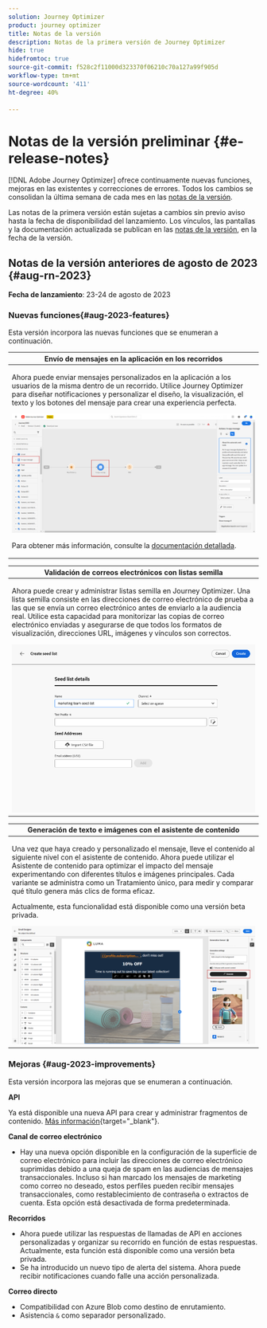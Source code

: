 ```yaml
---
solution: Journey Optimizer
product: journey optimizer
title: Notas de la versión
description: Notas de la primera versión de Journey Optimizer
hide: true
hidefromtoc: true
source-git-commit: f528c2f11000d323370f06210c70a127a99f905d
workflow-type: tm+mt
source-wordcount: '411'
ht-degree: 40%

---
```


# Notas de la versión preliminar {#e-release-notes}

[!DNL Adobe Journey Optimizer] ofrece continuamente nuevas funciones, mejoras en las existentes y correcciones de errores. Todos los cambios se consolidan la última semana de cada mes en las [notas de la versión](release-notes.md).

Las notas de la primera versión están sujetas a cambios sin previo aviso hasta la fecha de disponibilidad del lanzamiento. Los vínculos, las pantallas y la documentación actualizada se publican en las [notas de la versión](release-notes.md), en la fecha de la versión.

## Notas de la versión anteriores de agosto de 2023 {#aug-rn-2023}

**Fecha de lanzamiento**: 23-24 de agosto de 2023

### Nuevas funciones{#aug-2023-features}

Esta versión incorpora las nuevas funciones que se enumeran a continuación.

<table>
<thead>
<tr>
<th><strong>Envío de mensajes en la aplicación en los recorridos</strong><br/></th>
</tr>
</thead>
<tbody>
<tr>
<td>
<p>Ahora puede enviar mensajes personalizados en la aplicación a los usuarios de la misma dentro de un recorrido. Utilice Journey Optimizer para diseñar notificaciones y personalizar el diseño, la visualización, el texto y los botones del mensaje para crear una experiencia perfecta.</p>
<img src="assets/in_app_journey_1.png"/>
<p>Para obtener más información, consulte la <a href="../in-app/get-started-in-app.md">documentación detallada</a>.</p>
</tr>
</tbody>
</table>


<table>
<thead>
<tr>
<th><strong>Validación de correos electrónicos con listas semilla</strong><br/></th>
</tr>
</thead>
<tbody>
<tr>
<td>
<p>Ahora puede crear y administrar listas semilla en Journey Optimizer. Una lista semilla consiste en las direcciones de correo electrónico de prueba a las que se envía un correo electrónico antes de enviarlo a la audiencia real. Utilice esta capacidad para monitorizar las copias de correo electrónico enviadas y asegurarse de que todos los formatos de visualización, direcciones URL, imágenes y vínculos son correctos.</p>
<img src="../configuration/assets/seed-list-details.png">
<!--p>For more information, refer to the <a href="../audience/get-started-audience-orchestration.md">detailed documentation</a>.</p-->
</td>
</tr>
</tbody>
</table>


<table>
<thead>
<tr>
<th><strong>Generación de texto e imágenes con el asistente de contenido</strong><br/></th>
</tr>
</thead>
<tbody>
<tr>
<td>
<p>Una vez que haya creado y personalizado el mensaje, lleve el contenido al siguiente nivel con el asistente de contenido. Ahora puede utilizar el Asistente de contenido para optimizar el impacto del mensaje experimentando con diferentes títulos e imágenes principales. Cada variante se administra como un Tratamiento único, para medir y comparar qué título genera más clics de forma eficaz.</p>
<p>Actualmente, esta funcionalidad está disponible como una versión beta privada.</p>
<img src="assets/gen-ai-image-2.png"/>
<!--p>For more information, refer to the <a href="../start/search-filter-categorize.md#tags">detailed documentation</a>.</p-->
</td>
</tr>
</tbody>
</table>



### Mejoras {#aug-2023-improvements}

Esta versión incorpora las mejoras que se enumeran a continuación.

**API**

Ya está disponible una nueva API para crear y administrar fragmentos de contenido. [Más información](https://developer.adobe.com/journey-optimizer-apis/references/content-templates/#tag/Content-fragment-API){target="_blank"}.

**Canal de correo electrónico**

* Hay una nueva opción disponible en la configuración de la superficie de correo electrónico para incluir las direcciones de correo electrónico suprimidas debido a una queja de spam en las audiencias de mensajes transaccionales. Incluso si han marcado los mensajes de marketing como correo no deseado, estos perfiles pueden recibir mensajes transaccionales, como restablecimiento de contraseña o extractos de cuenta. Esta opción está desactivada de forma predeterminada.

**Recorridos**

* Ahora puede utilizar las respuestas de llamadas de API en acciones personalizadas y organizar su recorrido en función de estas respuestas. Actualmente, esta función está disponible como una versión beta privada.
* Se ha introducido un nuevo tipo de alerta del sistema. Ahora puede recibir notificaciones cuando falle una acción personalizada.


**Correo directo**

* Compatibilidad con Azure Blob como destino de enrutamiento.
* Asistencia `&` como separador personalizado.